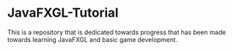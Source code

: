 # JavaFXGL-Tutorial
This is a repository that is dedicated towards progress that has been made towards learning JavaFXGL and basic game development.
